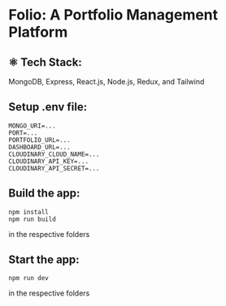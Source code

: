 # Folio: A Portfolio Management Platform

## ⚛️ Tech Stack: 
MongoDB, Express, React.js, Node.js, Redux, and Tailwind

## Setup .env file:
```
MONGO_URI=...
PORT=...
PORTFOLIO_URL=...
DASHBOARD_URL=...
CLOUDINARY_CLOUD_NAME=...
CLOUDINARY_API_KEY=...
CLOUDINARY_API_SECRET=...
```

## Build the app:
```
npm install
npm run build
```
in the respective folders

## Start the app:
```
npm run dev
```
in the respective folders
